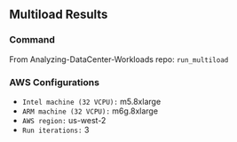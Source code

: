 ## Multiload Results

### Command
From Analyzing-DataCenter-Workloads repo: `run_multiload`

### AWS Configurations
- `Intel machine (32 VCPU):` m5.8xlarge
- `ARM machine (32 VCPU):` m6g.8xlarge
- `AWS region:` us-west-2
- `Run iterations:` 3
